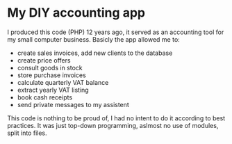 # My DIY accounting app

I produced this code (PHP) 12 years ago, it served as an accounting tool for my small computer business. 
Basicly the app allowed me to:
- create sales invoices, add new clients to the database
- create price offers
- consult goods in stock
- store purchase invoices
- calculate quarterly VAT balance
- extract yearly VAT listing
- book cash receipts
- send private messages to my assistent

This code is nothing to be proud of, I had no intent to do it according to best practices. It was just top-down programming, aslmost no use of modules, split into files.
